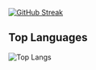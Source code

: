 [![GitHub Streak](https://github-readme-streak-stats.herokuapp.com?user=nirajosh&theme=nightowl)](https://git.io/streak-stats)

## Top Languages
  
  ![Top Langs](https://github-readme-stats.vercel.app/api/top-langs/?username=nirajosh&layout=compact)
